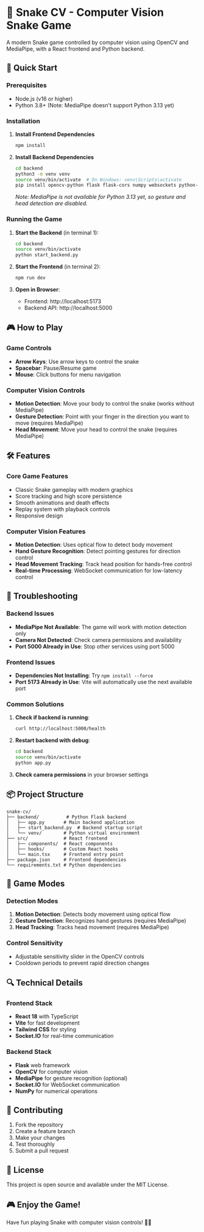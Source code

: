 # 🐍 Snake CV - Computer Vision Snake Game

A modern Snake game controlled by computer vision using OpenCV and MediaPipe, with a React frontend and Python backend.

## 🚀 Quick Start

### Prerequisites
- Node.js (v16 or higher)
- Python 3.8+ (Note: MediaPipe doesn't support Python 3.13 yet)

### Installation

1. **Install Frontend Dependencies**
   ```bash
   npm install
   ```

2. **Install Backend Dependencies**
   ```bash
   cd backend
   python3 -m venv venv
   source venv/bin/activate  # On Windows: venv\Scripts\activate
   pip install opencv-python flask flask-cors numpy websockets python-socketio flask-socketio eventlet
   ```

   *Note: MediaPipe is not available for Python 3.13 yet, so gesture and head detection are disabled.*

### Running the Game

1. **Start the Backend** (in terminal 1):
   ```bash
   cd backend
   source venv/bin/activate
   python start_backend.py
   ```

2. **Start the Frontend** (in terminal 2):
   ```bash
   npm run dev
   ```

3. **Open in Browser**:
   - Frontend: http://localhost:5173
   - Backend API: http://localhost:5000

## 🎮 How to Play

### Game Controls
- **Arrow Keys**: Use arrow keys to control the snake
- **Spacebar**: Pause/Resume game
- **Mouse**: Click buttons for menu navigation

### Computer Vision Controls
- **Motion Detection**: Move your body to control the snake (works without MediaPipe)
- **Gesture Detection**: Point with your finger in the direction you want to move (requires MediaPipe)
- **Head Movement**: Move your head to control the snake (requires MediaPipe)

## 🛠️ Features

### Core Game Features
- Classic Snake gameplay with modern graphics
- Score tracking and high score persistence
- Smooth animations and death effects
- Replay system with playback controls
- Responsive design

### Computer Vision Features
- **Motion Detection**: Uses optical flow to detect body movement
- **Hand Gesture Recognition**: Detect pointing gestures for direction control
- **Head Movement Tracking**: Track head position for hands-free control
- **Real-time Processing**: WebSocket communication for low-latency control

## 🔧 Troubleshooting

### Backend Issues
- **MediaPipe Not Available**: The game will work with motion detection only
- **Camera Not Detected**: Check camera permissions and availability
- **Port 5000 Already in Use**: Stop other services using port 5000

### Frontend Issues
- **Dependencies Not Installing**: Try `npm install --force`
- **Port 5173 Already in Use**: Vite will automatically use the next available port

### Common Solutions
1. **Check if backend is running**:
   ```bash
   curl http://localhost:5000/health
   ```

2. **Restart backend with debug**:
   ```bash
   cd backend
   source venv/bin/activate
   python app.py
   ```

3. **Check camera permissions** in your browser settings

## 📦 Project Structure

```
snake-cv/
├── backend/          # Python Flask backend
│   ├── app.py       # Main backend application
│   ├── start_backend.py  # Backend startup script
│   └── venv/        # Python virtual environment
├── src/             # React frontend
│   ├── components/  # React components
│   ├── hooks/       # Custom React hooks
│   └── main.tsx     # Frontend entry point
├── package.json     # Frontend dependencies
└── requirements.txt # Python dependencies
```

## 🎯 Game Modes

### Detection Modes
1. **Motion Detection**: Detects body movement using optical flow
2. **Gesture Detection**: Recognizes hand gestures (requires MediaPipe)
3. **Head Tracking**: Tracks head movement (requires MediaPipe)

### Control Sensitivity
- Adjustable sensitivity slider in the OpenCV controls
- Cooldown periods to prevent rapid direction changes

## 🔍 Technical Details

### Frontend Stack
- **React 18** with TypeScript
- **Vite** for fast development
- **Tailwind CSS** for styling
- **Socket.IO** for real-time communication

### Backend Stack
- **Flask** web framework
- **OpenCV** for computer vision
- **MediaPipe** for gesture recognition (optional)
- **Socket.IO** for WebSocket communication
- **NumPy** for numerical operations

## 🤝 Contributing

1. Fork the repository
2. Create a feature branch
3. Make your changes
4. Test thoroughly
5. Submit a pull request

## 📝 License

This project is open source and available under the MIT License.

## 🎮 Enjoy the Game!

Have fun playing Snake with computer vision controls! 🐍✨